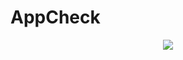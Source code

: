 # AppCheck
<div align=center>
	<img src="https://capsule-render.vercel.app/api?type=waving&color=auto&height=200&section=header&text=수강신청%20확인어플!&fontSize=90" />	

